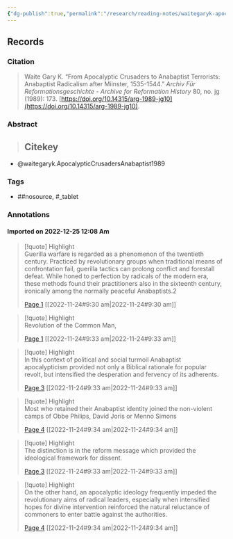```yaml
---
{"dg-publish":true,"permalink":"/research/reading-notes/waitegaryk-apocalyptic-crusaders-anabaptist1989/","tags":["gardenEntry"]}
---
```



## Records

### Citation

> Waite Gary K. “From Apocalyptic Crusaders to Anabaptist Terrorists: Anabaptist Radicalism after Miinster, 1535-1544.” _Archiv Für Reformationsgeschichte - Archive for Reformation History_ 80, no. jg (1989): 173. [https://doi.org/10.14315/arg-1989-jg10](https://doi.org/10.14315/arg-1989-jg10).

### Abstract

>## Citekey
- @waitegaryk.ApocalypticCrusadersAnabaptist1989

### Tags

- ##nosource, #_tablet

### Annotations



#### Imported on 2022-12-25 12:08 Am

> [!quote] Highlight  
> Guerilla warfare is regarded as a phenomenon of the twentieth century. Practiced by revolutionary groups when traditional means of confrontation fail, guerilla tactics can prolong conflict and forestall defeat. While honed to perfection by radicals of the modern era, these methods found their practitioners also in the sixteenth century, ironically among the normally peaceful Anabaptists.2
>
> [Page 1](zotero://open-pdf/library/items/W7DX8X4C?page=1) [[2022-11-24#9:30 am\|2022-11-24#9:30 am]]

> [!quote] Highlight  
> Revolution of the Common Man,
>
> [Page 1](zotero://open-pdf/library/items/W7DX8X4C?page=1) [[2022-11-24#9:33 am\|2022-11-24#9:33 am]]

> [!quote] Highlight  
> In this context of political and social turmoil Anabaptist apocalypticism provided not only a Biblical rationale for popular revolt, but intensified the desperation and fervency of its adherents.
>
> [Page 3](zotero://open-pdf/library/items/W7DX8X4C?page=3) [[2022-11-24#9:33 am\|2022-11-24#9:33 am]]

> [!quote] Highlight  
> Most who retained their Anabaptist identity joined the non-violent camps of Obbe Philips, David Joris or Menno Simons
>
> [Page 4](zotero://open-pdf/library/items/W7DX8X4C?page=4) [[2022-11-24#9:34 am\|2022-11-24#9:34 am]]

> [!quote] Highlight  
> The distinction is in the reform message which provided the ideological framework for dissent.
>
> [Page 3](zotero://open-pdf/library/items/W7DX8X4C?page=3) [[2022-11-24#9:33 am\|2022-11-24#9:33 am]]

> [!quote] Highlight  
> On the other hand, an apocalyptic ideology frequently impeded the revolutionary aims of radical leaders, especially when intensified hopes for divine intervention reinforced the natural reluctance of commoners to enter battle against the authorities.
>
> [Page 4](zotero://open-pdf/library/items/W7DX8X4C?page=4) [[2022-11-24#9:34 am\|2022-11-24#9:34 am]]





